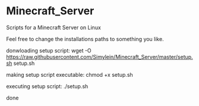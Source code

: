 # Minecraft_Server
Scripts for a Minecraft Server on Linux

Feel free to change the installations paths to something you like. 

donwloading setup script:
wget -O https://raw.githubusercontent.com/Simylein/Minecraft_Server/master/setup.sh setup.sh

making setup script executable:
chmod +x setup.sh

executing setup script:
./setup.sh

done

